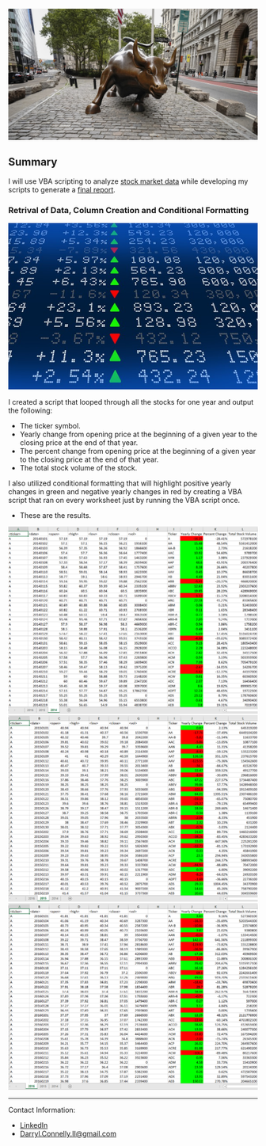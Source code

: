   ![Bull](Images/charging-bull.jpg)

## Summary

I will use VBA scripting to analyze [stock market data](Resources/2014-2016_stock_data.xlsx) while developing my scripts to generate a [final report](Resources/2014-2016_stock_data_formatted.xlsx).

### Retrival of Data, Column Creation and Conditional Formatting

  ![Stock Market](Images/stockmarket.jpg)

I created a script that looped through all the stocks for one year and output the following:

  * The ticker symbol.
  * Yearly change from opening price at the beginning of a given year to the closing price at the end of that year.
  * The percent change from opening price at the beginning of a given year to the closing price at the end of that year.
  * The total stock volume of the stock.

I also utilized conditional formatting that will highlight positive yearly changes in green and negative yearly changes in red by creating a VBA script that ran on every worksheet just by running the VBA script once.

* These are the results.

![2014_Stock_Data](Images/2014_stock_data.png)
![2015_Stock_Data](Images/2015_stock_data.png)
![2016_Stock_Data](Images/2016_stock_data.png)

  - - -

Contact Information:
* [LinkedIn](https://www.linkedin.com/in/DConnellyII)
* Darryl.Connelly.II@gmail.com
